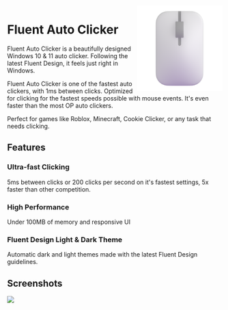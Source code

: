<img align=right src="assets/FluentAutoClicker.png" width="200px" />

# Fluent Auto Clicker

Fluent Auto Clicker is a beautifully designed Windows 10 & 11 auto clicker. Following the latest Fluent Design, it feels just right in Windows.

Fluent Auto Clicker is one of the fastest auto clickers, with 1ms between clicks. Optimized for clicking for the fastest speeds possible with mouse events. It's even faster than the most OP auto clickers.

Perfect for games like Roblox, Minecraft, Cookie Clicker, or any task that needs clicking.

## Features

### Ultra-fast Clicking

5ms between clicks or 200 clicks per second on it's fastest settings, 5x faster than other competition.

### High Performance

Under 100MB of memory and responsive UI

### Fluent Design Light & Dark Theme

Automatic dark and light themes made with the latest Fluent Design guidelines.

## Screenshots

<picture>
  <source media="(prefers-color-scheme: dark)" srcset="https://github.com/RyanLua/FluentAutoClicker/assets/80087248/eee955ac-4429-4262-ba84-48bf99c121d1">
  <source media="(prefers-color-scheme: light)" srcset="https://github.com/RyanLua/FluentAutoClicker/assets/80087248/ea30b709-fe74-4cec-b513-7aebf25d4270">
  <img src="https://github.com/RyanLua/FluentAutoClicker/assets/80087248/ea30b709-fe74-4cec-b513-7aebf25d4270">
</picture>

